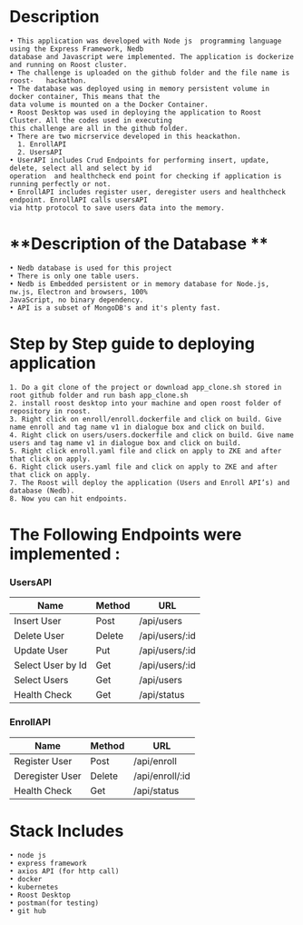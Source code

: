 ﻿
# **Description**

    • This application was developed with Node js  programming language using the Express Framework, Nedb 
    database and Javascript were implemented. The application is dockerize and running on Roost cluster.
    • The challenge is uploaded on the github folder and the file name is roost-   hackathon.
    • The database was deployed using in memory persistent volume in docker container, This means that the 
    data volume is mounted on a the Docker Container.
    • Roost Desktop was used in deploying the application to Roost Cluster. All the codes used in executing 
    this challenge are all in the github folder. 
    • There are two micrservice developed in this heackathon.
      1. EnrollAPI
      2. UsersAPI
    • UserAPI includes Crud Endpoints for performing insert, update, delete, select all and select by id 
    operation  and healthcheck end point for checking if application is running perfectly or not.
    • EnrollAPI includes register user, deregister users and healthcheck endpoint. EnrollAPI calls usersAPI 
    via http protocol to save users data into the memory.
      
# **Description of the Database  **
    • Nedb database is used for this project
    • There is only one table users.
    • Nedb is Embedded persistent or in memory database for Node.js, nw.js, Electron and browsers, 100% 
    JavaScript, no binary dependency. 
    • API is a subset of MongoDB's and it's plenty fast.



# **Step by Step guide to deploying application**
    1. Do a git clone of the project or download app_clone.sh stored in root github folder and run bash app_clone.sh
    2. install roost desktop into your machine and open roost folder of repository in roost.
    3. Right click on enroll/enroll.dockerfile and click on build. Give name enroll and tag name v1 in dialogue box and click on build. 
    4. Right click on users/users.dockerfile and click on build. Give name users and tag name v1 in dialogue box and click on build.
    5. Right click enroll.yaml file and click on apply to ZKE and after that click on apply. 
    6. Right click users.yaml file and click on apply to ZKE and after that click on apply.
    7. The Roost will deploy the application (Users and Enroll API’s) and database (Nedb).
    8. Now you can hit endpoints.

# **The Following Endpoints were implemented :**

### **UsersAPI**

Name | Method | URL
-----|--------|-----
Insert User | Post | /api/users
Delete User | Delete | /api/users/:id
Update User | Put  | /api/users/:id
Select User by Id | Get | /api/users/:id
Select Users | Get | /api/users
Health Check  | Get |  /api/status

### **EnrollAPI**

Name | Method | URL
-----|--------|-----
Register User | Post | /api/enroll
Deregister User | Delete | /api/enroll/:id
Health Check | Get | /api/status

# **Stack Includes**

    • node js 
    • express framework 
    • axios API (for http call)
    • docker 
    • kubernetes
    • Roost Desktop
    • postman(for testing)
    • git hub

